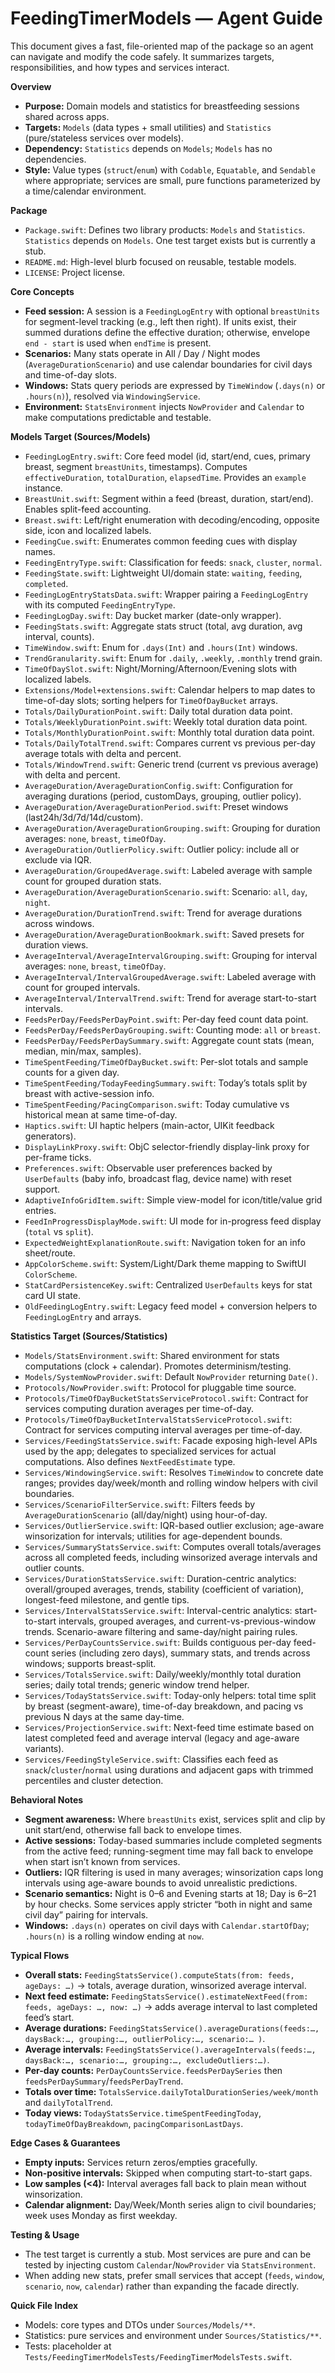 # FeedingTimerModels — Agent Guide

This document gives a fast, file-oriented map of the package so an agent can navigate and modify the code safely. It summarizes targets, responsibilities, and how types and services interact.

**Overview**
- **Purpose:** Domain models and statistics for breastfeeding sessions shared across apps.
- **Targets:** `Models` (data types + small utilities) and `Statistics` (pure/stateless services over models).
- **Dependency:** `Statistics` depends on `Models`; `Models` has no dependencies.
- **Style:** Value types (`struct`/`enum`) with `Codable`, `Equatable`, and `Sendable` where appropriate; services are small, pure functions parameterized by a time/calendar environment.

**Package**
- `Package.swift`: Defines two library products: `Models` and `Statistics`. `Statistics` depends on `Models`. One test target exists but is currently a stub.
- `README.md`: High-level blurb focused on reusable, testable models.
- `LICENSE`: Project license.

**Core Concepts**
- **Feed session:** A session is a `FeedingLogEntry` with optional `breastUnits` for segment-level tracking (e.g., left then right). If units exist, their summed durations define the effective duration; otherwise, envelope `end - start` is used when `endTime` is present.
- **Scenarios:** Many stats operate in All / Day / Night modes (`AverageDurationScenario`) and use calendar boundaries for civil days and time-of-day slots.
- **Windows:** Stats query periods are expressed by `TimeWindow` (`.days(n)` or `.hours(n)`), resolved via `WindowingService`.
- **Environment:** `StatsEnvironment` injects `NowProvider` and `Calendar` to make computations predictable and testable.

**Models Target (Sources/Models)**
- `FeedingLogEntry.swift`: Core feed model (id, start/end, cues, primary breast, segment `breastUnits`, timestamps). Computes `effectiveDuration`, `totalDuration`, `elapsedTime`. Provides an `example` instance.
- `BreastUnit.swift`: Segment within a feed (breast, duration, start/end). Enables split-feed accounting.
- `Breast.swift`: Left/right enumeration with decoding/encoding, opposite side, icon and localized labels.
- `FeedingCue.swift`: Enumerates common feeding cues with display names.
- `FeedingEntryType.swift`: Classification for feeds: `snack`, `cluster`, `normal`.
- `FeedingState.swift`: Lightweight UI/domain state: `waiting`, `feeding`, `completed`.
- `FeedingLogEntryStatsData.swift`: Wrapper pairing a `FeedingLogEntry` with its computed `FeedingEntryType`.
- `FeedingLogDay.swift`: Day bucket marker (date-only wrapper).
- `FeedingStats.swift`: Aggregate stats struct (total, avg duration, avg interval, counts).
- `TimeWindow.swift`: Enum for `.days(Int)` and `.hours(Int)` windows.
- `TrendGranularity.swift`: Enum for `.daily`, `.weekly`, `.monthly` trend grain.
- `TimeOfDaySlot.swift`: Night/Morning/Afternoon/Evening slots with localized labels.
- `Extensions/Model+extensions.swift`: Calendar helpers to map dates to time-of-day slots; sorting helpers for `TimeOfDayBucket` arrays.
- `Totals/DailyDurationPoint.swift`: Daily total duration data point.
- `Totals/WeeklyDurationPoint.swift`: Weekly total duration data point.
- `Totals/MonthlyDurationPoint.swift`: Monthly total duration data point.
- `Totals/DailyTotalTrend.swift`: Compares current vs previous per-day average totals with delta and percent.
- `Totals/WindowTrend.swift`: Generic trend (current vs previous average) with delta and percent.
- `AverageDuration/AverageDurationConfig.swift`: Configuration for averaging durations (period, customDays, grouping, outlier policy).
- `AverageDuration/AverageDurationPeriod.swift`: Preset windows (last24h/3d/7d/14d/custom).
- `AverageDuration/AverageDurationGrouping.swift`: Grouping for duration averages: `none`, `breast`, `timeOfDay`.
- `AverageDuration/OutlierPolicy.swift`: Outlier policy: include all or exclude via IQR.
- `AverageDuration/GroupedAverage.swift`: Labeled average with sample count for grouped duration stats.
- `AverageDuration/AverageDurationScenario.swift`: Scenario: `all`, `day`, `night`.
- `AverageDuration/DurationTrend.swift`: Trend for average durations across windows.
- `AverageDuration/AverageDurationBookmark.swift`: Saved presets for duration views.
- `AverageInterval/AverageIntervalGrouping.swift`: Grouping for interval averages: `none`, `breast`, `timeOfDay`.
- `AverageInterval/IntervalGroupedAverage.swift`: Labeled average with count for grouped intervals.
- `AverageInterval/IntervalTrend.swift`: Trend for average start-to-start intervals.
- `FeedsPerDay/FeedsPerDayPoint.swift`: Per-day feed count data point.
- `FeedsPerDay/FeedsPerDayGrouping.swift`: Counting mode: `all` or `breast`.
- `FeedsPerDay/FeedsPerDaySummary.swift`: Aggregate count stats (mean, median, min/max, samples).
- `TimeSpentFeeding/TimeOfDayBucket.swift`: Per-slot totals and sample counts for a given day.
- `TimeSpentFeeding/TodayFeedingSummary.swift`: Today’s totals split by breast with active-session info.
- `TimeSpentFeeding/PacingComparison.swift`: Today cumulative vs historical mean at same time-of-day.
- `Haptics.swift`: UI haptic helpers (main-actor, UIKit feedback generators).
- `DisplayLinkProxy.swift`: ObjC selector-friendly display-link proxy for per-frame ticks.
- `Preferences.swift`: Observable user preferences backed by `UserDefaults` (baby info, broadcast flag, device name) with reset support.
- `AdaptiveInfoGridItem.swift`: Simple view-model for icon/title/value grid entries.
- `FeedInProgressDisplayMode.swift`: UI mode for in-progress feed display (`total` vs `split`).
- `ExpectedWeightExplanationRoute.swift`: Navigation token for an info sheet/route.
- `AppColorScheme.swift`: System/Light/Dark theme mapping to SwiftUI `ColorScheme`.
- `StatCardPersistenceKey.swift`: Centralized `UserDefaults` keys for stat card UI state.
- `OldFeedingLogEntry.swift`: Legacy feed model + conversion helpers to `FeedingLogEntry` and arrays.

**Statistics Target (Sources/Statistics)**
- `Models/StatsEnvironment.swift`: Shared environment for stats computations (clock + calendar). Promotes determinism/testing.
- `Models/SystemNowProvider.swift`: Default `NowProvider` returning `Date()`.
- `Protocols/NowProvider.swift`: Protocol for pluggable time source.
- `Protocols/TimeOfDayBucketStatsServiceProtocol.swift`: Contract for services computing duration averages per time-of-day.
- `Protocols/TimeOfDayBucketIntervalStatsServiceProtocol.swift`: Contract for services computing interval averages per time-of-day.
- `Services/FeedingStatsService.swift`: Facade exposing high-level APIs used by the app; delegates to specialized services for actual computations. Also defines `NextFeedEstimate` type.
- `Services/WindowingService.swift`: Resolves `TimeWindow` to concrete date ranges; provides day/week/month and rolling window helpers with civil boundaries.
- `Services/ScenarioFilterService.swift`: Filters feeds by `AverageDurationScenario` (all/day/night) using hour-of-day.
- `Services/OutlierService.swift`: IQR-based outlier exclusion; age-aware winsorization for intervals; utilities for age-dependent bounds.
- `Services/SummaryStatsService.swift`: Computes overall totals/averages across all completed feeds, including winsorized average intervals and outlier counts.
- `Services/DurationStatsService.swift`: Duration-centric analytics: overall/grouped averages, trends, stability (coefficient of variation), longest-feed milestone, and gentle tips.
- `Services/IntervalStatsService.swift`: Interval-centric analytics: start-to-start intervals, grouped averages, and current-vs-previous-window trends. Scenario-aware filtering and same-day/night pairing rules.
- `Services/PerDayCountsService.swift`: Builds contiguous per-day feed-count series (including zero days), summary stats, and trends across windows; supports breast-split.
- `Services/TotalsService.swift`: Daily/weekly/monthly total duration series; daily total trends; generic window trend helper.
- `Services/TodayStatsService.swift`: Today-only helpers: total time split by breast (segment-aware), time-of-day breakdown, and pacing vs previous N days at the same day-time.
- `Services/ProjectionService.swift`: Next-feed time estimate based on latest completed feed and average interval (legacy and age-aware variants).
- `Services/FeedingStyleService.swift`: Classifies each feed as `snack`/`cluster`/`normal` using durations and adjacent gaps with trimmed percentiles and cluster detection.

**Behavioral Notes**
- **Segment awareness:** Where `breastUnits` exist, services split and clip by unit start/end, otherwise fall back to envelope times.
- **Active sessions:** Today-based summaries include completed segments from the active feed; running-segment time may fall back to envelope when start isn’t known from services.
- **Outliers:** IQR filtering is used in many averages; winsorization caps long intervals using age-aware bounds to avoid unrealistic predictions.
- **Scenario semantics:** Night is 0–6 and Evening starts at 18; Day is 6–21 by hour checks. Some services apply stricter “both in night and same civil day” pairing for intervals.
- **Windows:** `.days(n)` operates on civil days with `Calendar.startOfDay`; `.hours(n)` is a rolling window ending at `now`.

**Typical Flows**
- **Overall stats:** `FeedingStatsService().computeStats(from: feeds, ageDays: …)` → totals, average duration, winsorized average interval.
- **Next feed estimate:** `FeedingStatsService().estimateNextFeed(from: feeds, ageDays: …, now: …)` → adds average interval to last completed feed’s start.
- **Average durations:** `FeedingStatsService().averageDurations(feeds:…, daysBack:…, grouping:…, outlierPolicy:…, scenario:… )`.
- **Average intervals:** `FeedingStatsService().averageIntervals(feeds:…, daysBack:…, scenario:…, grouping:…, excludeOutliers:…)`.
- **Per-day counts:** `PerDayCountsService.feedsPerDaySeries` then `feedsPerDaySummary`/`feedsPerDayTrend`.
- **Totals over time:** `TotalsService.dailyTotalDurationSeries/week/month` and `dailyTotalTrend`.
- **Today views:** `TodayStatsService.timeSpentFeedingToday`, `todayTimeOfDayBreakdown`, `pacingComparisonLastDays`.

**Edge Cases & Guarantees**
- **Empty inputs:** Services return zeros/empties gracefully.
- **Non-positive intervals:** Skipped when computing start-to-start gaps.
- **Low samples (<4):** Interval averages fall back to plain mean without winsorization.
- **Calendar alignment:** Day/Week/Month series align to civil boundaries; week uses Monday as first weekday.

**Testing & Usage**
- The test target is currently a stub. Most services are pure and can be tested by injecting custom `Calendar`/`NowProvider` via `StatsEnvironment`.
- When adding new stats, prefer small services that accept (`feeds`, `window`, `scenario`, `now`, `calendar`) rather than expanding the facade directly.

**Quick File Index**
- Models: core types and DTOs under `Sources/Models/**`.
- Statistics: pure services and environment under `Sources/Statistics/**`.
- Tests: placeholder at `Tests/FeedingTimerModelsTests/FeedingTimerModelsTests.swift`.

